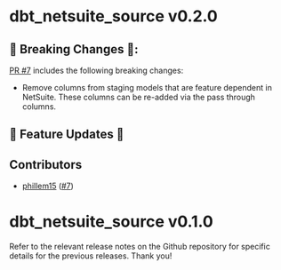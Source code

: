 # dbt_netsuite_source v0.2.0

## 🚨 Breaking Changes 🚨:
[PR #7](https://github.com/swishbi/dbt_netsuite_source/pull/7) includes the following breaking changes:
- Remove columns from staging models that are feature dependent in NetSuite. These columns can be re-added via the pass through columns.

## 🎉 Feature Updates 🎉

## Contributors
- [phillem15](https://github.com/phillem15) ([#7](https://github.com/swishbi/dbt_netsuite_source/pull/7))

# dbt_netsuite_source v0.1.0
Refer to the relevant release notes on the Github repository for specific details for the previous releases. Thank you!